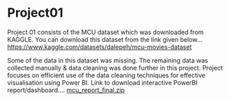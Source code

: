 # Project01
Project 01 consists of the MCU dataset which was downloaded from KAGGLE.
You can download this dataset from the link given below...
https://www.kaggle.com/datasets/dalepeh/mcu-movies-dataset


Some of the data in this dataset was missing. The remaining data was collected manually & data cleaning was done further in this project.
Project focuses on efficient use of the data cleaning techniques for effective visualisation using Power BI.
Link to download interactive PowerBI report/dashboard....
[mcu_report_final.zip](https://github.com/govindarbat/Project01/files/11429707/mcu_report_final.zip)

